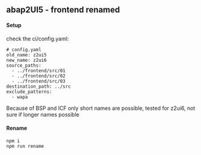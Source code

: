 ## abap2UI5 - frontend renamed


#### Setup

check the ci/config.yaml:
```
# config.yaml
old_name: z2ui5
new_name: z2ui6
source_paths:
  - ../frontend/src/01
  - ../frontend/src/02
  - ../frontend/src/03
destination_path: ../src
exclude_patterns:
  - wapa
```
Because of BSP and ICF only short names are possible, tested for z2ui6, not sure if longer names possible

#### Rename
```
npm i
npm run rename
```
